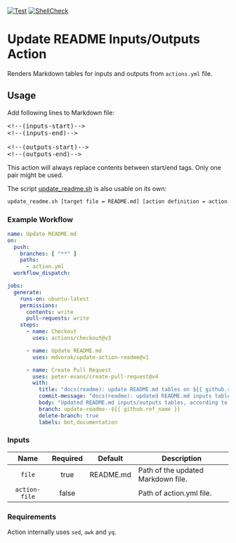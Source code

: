 [![Test](https://github.com/mdvorak/update-action-readme/actions/workflows/test.yml/badge.svg)](https://github.com/mdvorak/update-action-readme/actions/workflows/test.yml)
[![ShellCheck](https://github.com/mdvorak/update-action-readme/actions/workflows/shellcheck.yml/badge.svg)](https://github.com/mdvorak/update-action-readme/actions/workflows/shellcheck.yml)

# Update README Inputs/Outputs Action

Renders Markdown tables for inputs and outputs from `actions.yml` file.

## Usage

Add following lines to Markdown file:

<pre>
&lt;!--(inputs&#45;start)-->
&lt;!--(inputs&#45;end)-->

&lt;!--(outputs&#45;start)-->
&lt;!--(outputs&#45;end)-->
</pre>

This action will always replace contents between start/end tags. Only one pair might be used.

The script [update_readme.sh](./update_readme.sh) is also usable on its own:

```bash
update_readme.sh [target file = README.md] [action definition = action.yml]
```

### Example Workflow

```yaml
name: Update README.md
on:
  push:
    branches: [ "**" ]
    paths:
      - action.yml
  workflow_dispatch:

jobs:
  generate:
    runs-on: ubuntu-latest
    permissions:
      contents: write
      pull-requests: write
    steps:
      - name: Checkout
        uses: actions/checkout@v3

      - name: Update README.md
        uses: mdvorak/update-action-readme@v1

      - name: Create Pull Request
        uses: peter-evans/create-pull-request@v4
        with:
          title: "docs(readme): update README.md tables on ${{ github.ref_name }}"
          commit-message: "docs(readme): updated README.md inputs table"
          body: "Updated README.md inputs/outputs tables, according to action.yml file"
          branch: update-readme--${{ github.ref_name }}
          delete-branch: true
          labels: bot,documentation
```

### Inputs

<!--(inputs-start)-->

| Name  | Required | Default | Description |
| :---: | :------: | :-----: | ----------- |
| `file` | true | README.md | Path of the updated Markdown file. |
| `action-file` | false |  | Path of action.yml file. |

<!--(inputs-end)-->

### Requirements

Action internally uses `sed`, `awk` and `yq`.
